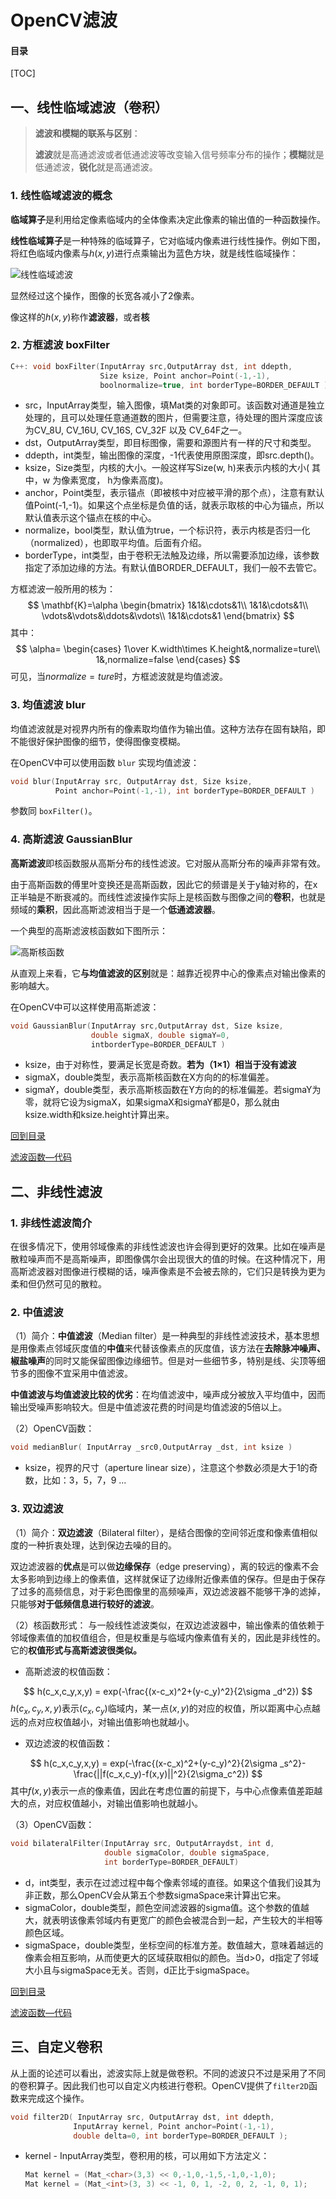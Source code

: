 # OpenCV滤波

#### 目录

[TOC]

## 一、线性临域滤波（卷积）

> **滤波和模糊的联系与区别**：
>
> **滤波**就是高通滤波或者低通滤波等改变输入信号频率分布的操作；**模糊**就是低通滤波，**锐化**就是高通滤波。

### 1. 线性临域滤波的概念

**临域算子**是利用给定像素临域内的全体像素决定此像素的输出值的一种函数操作。

**线性临域算子**是一种特殊的临域算子，它对临域内像素进行线性操作。例如下图，将红色临域内像素与$h(x,y)$进行点乘输出为蓝色方块，就是线性临域操作：

![线性临域滤波](./pics/线性临域滤波.png)

显然经过这个操作，图像的长宽各减小了2像素。

像这样的$h(x,y)$称作**滤波器**，或者**核**

### 2. 方框滤波 boxFilter

```cpp
C++: void boxFilter(InputArray src,OutputArray dst, int ddepth, 
                    Size ksize, Point anchor=Point(-1,-1),
                    boolnormalize=true, int borderType=BORDER_DEFAULT )
```

+ src，InputArray类型，输入图像，填Mat类的对象即可。该函数对通道是独立处理的，且可以处理任意通道数的图片，但需要注意，待处理的图片深度应该为CV_8U, CV_16U, CV_16S, CV_32F 以及 CV_64F之一。
+ dst，OutputArray类型，即目标图像，需要和源图片有一样的尺寸和类型。
+ ddepth，int类型，输出图像的深度，-1代表使用原图深度，即src.depth()。
+ ksize，Size类型，内核的大小。一般这样写Size(w, h)来表示内核的大小( 其中，w 为像素宽度， h为像素高度)。
+ anchor，Point类型，表示锚点（即被核中对应被平滑的那个点），注意有默认值Point(-1,-1)。如果这个点坐标是负值的话，就表示取核的中心为锚点，所以默认值表示这个锚点在核的中心。
+ normalize，bool类型，默认值为true，一个标识符，表示内核是否归一化（normalized），也即取平均值。后面有介绍。
+ borderType，int类型，由于卷积无法触及边缘，所以需要添加边缘，该参数指定了添加边缘的方法。有默认值BORDER_DEFAULT，我们一般不去管它。

方框滤波一般所用的核为：
$$
\mathbf{K}=\alpha
\begin{bmatrix}
1&1&\cdots&1\\
1&1&\cdots&1\\
\vdots&\vdots&\ddots&\vdots\\
1&1&\cdots&1
\end{bmatrix}
$$
其中：
$$
\alpha=
\begin{cases}
1\over K.width\times K.height&,normalize=ture\\
1&,normalize=false
\end{cases}
$$
可见，当$normalize=ture$时，方框滤波就是均值滤波。

### 3. 均值滤波 blur

均值滤波就是对视界内所有的像素取均值作为输出值。这种方法存在固有缺陷，即不能很好保护图像的细节，使得图像变模糊。

在OpenCV中可以使用函数 `blur` 实现均值滤波：

```cpp
void blur(InputArray src, OutputArray dst, Size ksize, 
          Point anchor=Point(-1,-1), int borderType=BORDER_DEFAULT )
```

参数同 `boxFilter()`。

### 4. 高斯滤波 GaussianBlur

**高斯滤波**即核函数服从高斯分布的线性滤波。它对服从高斯分布的噪声非常有效。

由于高斯函数的傅里叶变换还是高斯函数，因此它的频谱是关于y轴对称的，在x正半轴是不断衰减的。而线性滤波操作实际上是核函数与图像之间的**卷积**，也就是频域的**乘积**，因此高斯滤波相当于是一个**低通滤波器**。

一个典型的高斯滤波核函数如下图所示：

![高斯核函数](./pics/高斯核函数.png)

从直观上来看，它**与均值滤波的区别**就是：越靠近视界中心的像素点对输出像素的影响越大。

在OpenCV中可以这样使用高斯滤波：

```cpp
void GaussianBlur(InputArray src,OutputArray dst, Size ksize, 
                  double sigmaX, double sigmaY=0,
                  intborderType=BORDER_DEFAULT )
```

+ ksize，由于对称性，要满足长宽是奇数。**若为（1×1）相当于没有滤波**
+ sigmaX，double类型，表示高斯核函数在X方向的的标准偏差。
+ sigmaY，double类型，表示高斯核函数在Y方向的的标准偏差。若sigmaY为零，就将它设为sigmaX，如果sigmaX和sigmaY都是0，那么就由ksize.width和ksize.height计算出来。

[回到目录](#目录)

[滤波函数—代码](<https://github.com/Liuyvjin/OpenCV_begin/tree/master/EX4>)

## 二、非线性滤波

### 1. 非线性滤波简介

在很多情况下，使用邻域像素的非线性滤波也许会得到更好的效果。比如在噪声是散粒噪声而不是高斯噪声，即图像偶尔会出现很大的值的时候。在这种情况下，用高斯滤波器对图像进行模糊的话，噪声像素是不会被去除的，它们只是转换为更为柔和但仍然可见的散粒。

### 2. 中值滤波

（1）简介：**中值滤波**（Median filter）是一种典型的非线性滤波技术，基本思想是用像素点邻域灰度值的**中值**来代替该像素点的灰度值，该方法在**去除脉冲噪声、椒盐噪声**的同时又能保留图像边缘细节。但是对一些细节多，特别是线、尖顶等细节多的图像不宜采用中值滤波。

 **中值滤波与均值滤波比较的优劣**：在均值滤波中，噪声成分被放入平均值中，因而输出受噪声影响较大。但是中值滤波花费的时间是均值滤波的5倍以上。

（2）OpenCV函数：

```cpp
void medianBlur( InputArray _src0,OutputArray _dst, int ksize )
```

* ksize，视界的尺寸（aperture linear size），注意这个参数必须是大于1的奇数，比如：3，5，7，9 ...

### 3. 双边滤波

（1）简介：**双边滤波**（Bilateral filter），是结合图像的空间邻近度和像素值相似度的一种折衷处理，达到保边去噪的目的。

双边滤波器的**优点**是可以做**边缘保存**（edge preserving），离的较远的像素不会太多影响到边缘上的像素值，这样就保证了边缘附近像素值的保存。但是由于保存了过多的高频信息，对于彩色图像里的高频噪声，双边滤波器不能够干净的滤掉，只能够**对于低频信息进行较好的滤波**。

（2）核函数形式： 与一般线性滤波类似，在双边滤波器中，输出像素的值依赖于邻域像素值的加权值组合，但是权重是与临域内像素值有关的，因此是非线性的。它的**权值形式与高斯滤波很类似。**

* 高斯滤波的权值函数：

$$
h(c_x,c_y,x,y) = exp(-\frac{(x-c_x)^2+(y-c_y)^2}{2\sigma _d^2})
$$
$h(c_x,c_y,x,y)$表示$(c_x,c_y)$临域内，某一点$(x,y)$的对应的权值，所以距离中心点越远的点对应权值越小，对输出值影响也就越小。

* 双边滤波的权值函数：

$$
h(c_x,c_y,x,y) = exp(-\frac{(x-c_x)^2+(y-c_y)^2}{2\sigma _s^2}-\frac{||f(c_x,c_y)-f(x,y)||^2}{2\sigma_c^2})
$$
其中$f(x,y)$表示一点的像素值，因此在考虑位置的前提下，与中心点像素值差距越大的点，对应权值越小，对输出值影响也就越小。

（3）OpenCV函数：

```cpp
void bilateralFilter(InputArray src, OutputArraydst, int d, 
                     double sigmaColor, double sigmaSpace, 
                     int borderType=BORDER_DEFAULT)
```

+ d，int类型，表示在过滤过程中每个像素邻域的直径。如果这个值我们设其为非正数，那么OpenCV会从第五个参数sigmaSpace来计算出它来。
+ sigmaColor，double类型，颜色空间滤波器的sigma值。这个参数的值越大，就表明该像素邻域内有更宽广的颜色会被混合到一起，产生较大的半相等颜色区域。
+ sigmaSpace，double类型，坐标空间的标准方差。数值越大，意味着越远的像素会相互影响，从而使更大的区域获取相似的颜色。当d>0，d指定了邻域大小且与sigmaSpace无关。否则，d正比于sigmaSpace。

[回到目录](#目录)

[滤波函数—代码](<https://github.com/Liuyvjin/OpenCV_begin/tree/master/EX4>)

## 三、自定义卷积

从上面的论述可以看出，滤波实际上就是做卷积。不同的滤波只不过是采用了不同的卷积算子。因此我们也可以自定义内核进行卷积。OpenCV提供了`filter2D`函数来完成这个操作。

```cpp
void filter2D( InputArray src, OutputArray dst, int ddepth,
              InputArray kernel, Point anchor=Point(-1,-1),
              double delta=0, int borderType=BORDER_DEFAULT );
```

* kernel - InputArray类型，卷积用的核，可以用如下方法定义：

  ```cpp
  Mat kernel = (Mat_<char>(3,3) << 0,-1,0,-1,5,-1,0,-1,0);
  Mat kernel = (Mat_<int>(3, 3) << -1, 0, 1, -2, 0, 2, -1, 0, 1); 
  ```

  
